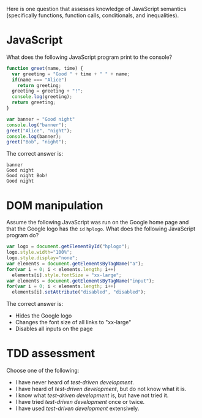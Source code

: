 Here is one question that assesses knowledge of JavaScript semantics (specifically functions, function calls, conditionals, and inequalities).

# JavaScript
What does the following JavaScript program print to the console?

```javascript
function greet(name, time) {
  var greeting = "Good " + time + " " + name;
  if(name === "Alice")
    return greeting;
  greeting = greeting + "!";
  console.log(greeting);
  return greeting;
}

var banner = "Good night"
console.log("banner");
greet("Alice", "night");
console.log(banner);
greet("Bob", "night");
```

The correct answer is:

```
banner
Good night
Good night Bob!
Good night
```

# DOM manipulation

Assume the following JavaScript was run on the Google home page and that the Google logo has the `id` `hplogo`. What does the following JavaScript program do?

```javascript
var logo = document.getElementById("hplogo");
logo.style.width="100%";
logo.style.display="none";
var elements = document.getElementsByTagName("a");
for(var i = 0; i < elements.length; i++)
  elements[i].style.fontSize = "xx-large";
var elements = document.getElementsByTagName("input");
for(var i = 0; i < elements.length; i++)
  elements[i].setAttribute("disabled", "disabled");
```

The correct answer is:

* Hides the Google logo
* Changes the font size of all links to "xx-large"
* Disables all inputs on the page

# TDD assessment

Choose one of the following:

* I have never heard of _test-driven development_.
* I have heard of _test-driven development_, but do not know what it is.
* I know what _test-driven development_ is, but have not tried it.
* I have tried _test-driven development_ once or twice.
* I have used _test-driven development_ extensively.
